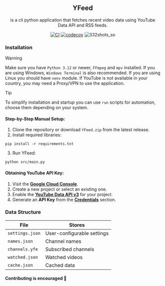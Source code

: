 <div align="center">
   
## YFeed
is a cli python application that fetches recent video data using YouTube Data API and RSS feeds. 

[![CI](https://github.com/ch1kulya/YFeed/actions/workflows/ci.yml/badge.svg)](https://github.com/ch1kulya/YFeed/actions/workflows/ci.yml)
[![codecov](https://codecov.io/gh/ch1kulya/YFeed/branch/main/graph/badge.svg)](https://codecov.io/gh/ch1kulya/YFeed)
![332shots_so](https://github.com/user-attachments/assets/d85341a3-6b2e-4cc0-b799-5a833b825046)

</div>

### Installation

> [!WARNING]
> Make sure you have `Python 3.12` or newer, `FFmpeg` and `mpv` installed. If you are using Windows, `Windows Terminal` is also recommended. If you are using Linux you should have `venv` module. If YouTube is not available in your country, you may need a Proxy/VPN to use the application.

> [!TIP]
> To simplify installation and startup you can use `run` scripts for automation, choose them depending on your system.

#### Step-by-Step Manual Setup:
1. Clone the repository or download `YFeed.zip` from the latest release.
2. Install required libraries:
```
pip install -r requirements.txt
```
3. Run YFeed:
```
python src/main.py
```

#### Obtaining YouTube API Key:
1. Visit the [**Google Cloud Console**](https://console.cloud.google.com/).
2. Create a new project or select an existing one.
3. Enable the [**YouTube Data API v3**](https://console.cloud.google.com/apis/library/youtube.googleapis.com) for your project.
4. Generate an **API Key** from the [**Credentials**](https://console.cloud.google.com/apis/credentials) section.

### Data Structure
| **File**             | **Stores**                       |
|----------------------|----------------------------------|
| `settings.json`      | User-configurable settings       |
| `names.json`         | Channel names                    |
| `channels.yfe`       | Subscribed channels              |
| `watched.json`       | Watched videos                   |
| `cache.json`         | Cached data                      |

#### Contributing is encouraged 🤗
